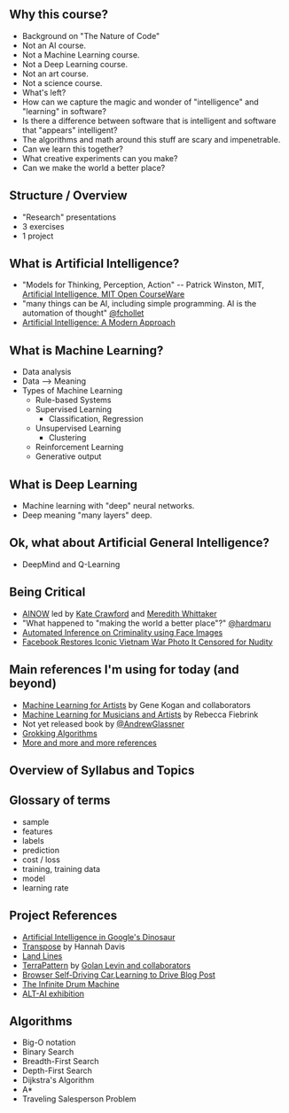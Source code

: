 ## Why this course?
  * Background on "The Nature of Code"
  * Not an AI course.
  * Not a Machine Learning course.
  * Not a Deep Learning course.
  * Not an art course.
  * Not a science course.
  * What's left?
  * How can we capture the magic and wonder of "intelligence" and "learning" in software?
  * Is there a difference between software that is intelligent and software that "appears" intelligent?
  * The algorithms and math around this stuff are scary and impenetrable.
  * Can we learn this together?
  * What creative experiments can you make?
  * Can we make the world a better place?

## Structure / Overview
  * "Research" presentations
  * 3 exercises
  * 1 project

## What is Artificial Intelligence?
  * "Models for Thinking, Perception, Action" -- Patrick Winston, MIT, [Artificial Intelligence, MIT Open CourseWare](https://www.youtube.com/watch?v=TjZBTDzGeGg&index=1&list=PLUl4u3cNGP63gFHB6xb-kVBiQHYe_4hSi)
  * "many things can be AI, including simple programming. AI is the automation of thought" [@fchollet](https://twitter.com/fchollet/status/843617373584310273?refsrc=email&s=11)
  * [Artificial Intelligence: A Modern Approach](http://amzn.to/2nsuIph)

## What is Machine Learning?
  * Data analysis
  * Data --> Meaning
  * Types of Machine Learning
    * Rule-based Systems
    * Supervised Learning
      * Classification, Regression
    * Unsupervised Learning
      * Clustering
    * Reinforcement Learning
    * Generative output

## What is Deep Learning
  * Machine learning with "deep" neural networks.
  * Deep meaning "many layers" deep.

## Ok, what about Artificial General Intelligence?
  * DeepMind and Q-Learning

## Being Critical
  * [AINOW](https://artificialintelligencenow.com/) led by [Kate Crawford](https://twitter.com/katecrawford) and [Meredith Whittaker](https://twitter.com/mer__edith)
  * "What happened to "making the world a better place"?" [@hardmaru](https://twitter.com/hardmaru/status/843596442694373376)
  * [Automated Inference on Criminality using Face Images](https://arxiv.org/abs/1611.04135)
  * [Facebook Restores Iconic Vietnam War Photo It Censored for Nudity](https://www.nytimes.com/2016/09/10/technology/facebook-vietnam-war-photo-nudity.html)

## Main references I'm using for today (and beyond)
  * [Machine Learning for Artists](ml4a.github.io) by Gene Kogan and collaborators
  * [Machine Learning for Musicians and Artists](https://www.kadenze.com/courses/machine-learning-for-musicians-and-artists/info) by Rebecca Fiebrink
  * Not yet released book by [@AndrewGlassner](https://twitter.com/AndrewGlassner)
  * [Grokking Algorithms](http://amzn.to/2n0ZMd8)
  * [More and more and more references](https://github.com/shiffman/NOC-S17-2-Intelligence-Learning/wiki/References-Resources)

## Overview of Syllabus and Topics

## Glossary of terms
  * sample
  * features
  * labels
  * prediction
  * cost / loss
  * training, training data
  * model
  * learning rate

## Project References
  * [Artificial Intelligence in Google's Dinosaur](https://www.youtube.com/watch?v=P7XHzqZjXQs)
  * [Transpose](http://www.hannahishere.com/project/songemotion-visualization/) by Hannah Davis
  * [Land Lines](https://medium.com/@zachlieberman/land-lines-e1f88c745847#.1157xmhw8)
  * [TerraPattern](http://www.terrapattern.com/) by [Golan Levin and collaborators](http://www.terrapattern.com/team)
  * [Browser Self-Driving Car](http://janhuenermann.com/projects/learning-to-drive),[Learning to Drive Blog Post](http://lab.janhuenermann.de/article/learning-to-drive)
  * [The Infinite Drum Machine](https://aiexperiments.withgoogle.com/drum-machine/view/)
  * [ALT-AI exhibition](http://genekogan.com/alt-AI/#exhibition)

## Algorithms
  * Big-O notation
  * Binary Search
  * Breadth-First Search
  * Depth-First Search
  * Dijkstra's Algorithm
  * A*
  * Traveling Salesperson Problem
